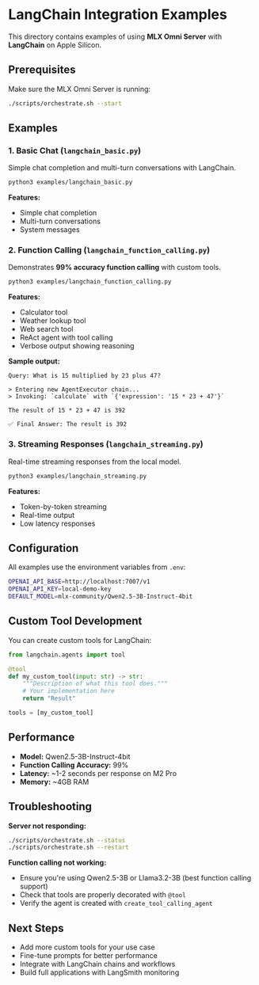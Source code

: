 # LangChain Integration Examples

This directory contains examples of using **MLX Omni Server** with **LangChain** on Apple Silicon.

## Prerequisites

Make sure the MLX Omni Server is running:

```bash
./scripts/orchestrate.sh --start
```

## Examples

### 1. Basic Chat (`langchain_basic.py`)

Simple chat completion and multi-turn conversations with LangChain.

```bash
python3 examples/langchain_basic.py
```

**Features:**
- Simple chat completion
- Multi-turn conversations
- System messages

### 2. Function Calling (`langchain_function_calling.py`)

Demonstrates **99% accuracy function calling** with custom tools.

```bash
python3 examples/langchain_function_calling.py
```

**Features:**
- Calculator tool
- Weather lookup tool
- Web search tool
- ReAct agent with tool calling
- Verbose output showing reasoning

**Sample output:**
```
Query: What is 15 multiplied by 23 plus 47?

> Entering new AgentExecutor chain...
> Invoking: `calculate` with `{'expression': '15 * 23 + 47'}`

The result of 15 * 23 + 47 is 392

✅ Final Answer: The result is 392
```

### 3. Streaming Responses (`langchain_streaming.py`)

Real-time streaming responses from the local model.

```bash
python3 examples/langchain_streaming.py
```

**Features:**
- Token-by-token streaming
- Real-time output
- Low latency responses

## Configuration

All examples use the environment variables from `.env`:

```bash
OPENAI_API_BASE=http://localhost:7007/v1
OPENAI_API_KEY=local-demo-key
DEFAULT_MODEL=mlx-community/Qwen2.5-3B-Instruct-4bit
```

## Custom Tool Development

You can create custom tools for LangChain:

```python
from langchain.agents import tool

@tool
def my_custom_tool(input: str) -> str:
    """Description of what this tool does."""
    # Your implementation here
    return "Result"

tools = [my_custom_tool]
```

## Performance

- **Model:** Qwen2.5-3B-Instruct-4bit
- **Function Calling Accuracy:** 99%
- **Latency:** ~1-2 seconds per response on M2 Pro
- **Memory:** ~4GB RAM

## Troubleshooting

**Server not responding:**
```bash
./scripts/orchestrate.sh --status
./scripts/orchestrate.sh --restart
```

**Function calling not working:**
- Ensure you're using Qwen2.5-3B or Llama3.2-3B (best function calling support)
- Check that tools are properly decorated with `@tool`
- Verify the agent is created with `create_tool_calling_agent`

## Next Steps

- Add more custom tools for your use case
- Fine-tune prompts for better performance
- Integrate with LangChain chains and workflows
- Build full applications with LangSmith monitoring
